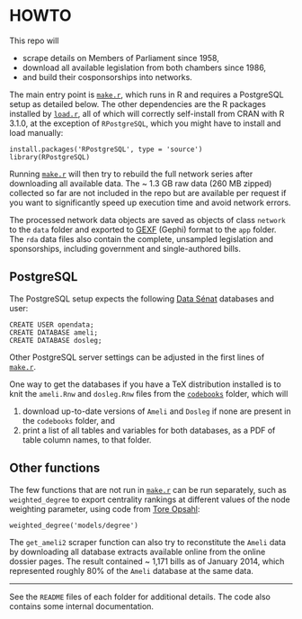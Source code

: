 # HOWTO

This repo will

* scrape details on Members of Parliament since 1958,
* download all available legislation from both chambers since 1986,
* and build their cosponsorships into networks.

The main entry point is [`make.r`][makefile], which runs in R and requires a PostgreSQL setup as detailed below. The other dependencies are the R packages installed by [`load.r`](https://github.com/briatte/neta/blob/master/load.r), all of which will correctly self-install from CRAN with R 3.1.0, at the exception of `RPostgreSQL`, which you might have to install and load manually:

```{S}
install.packages('RPostgreSQL', type = 'source')
library(RPostgreSQL)
```

Running [`make.r`][makefile] will then try to rebuild the full network series after downloading all available data. The ~ 1.3 GB raw data (260 MB zipped) collected so far are not included in the repo but are available per request if you want to significantly speed up execution time and avoid network errors.

The processed network data objects are saved as objects of class `network` to the `data` folder and exported to [GEXF](http://gexf.net/format/) (Gephi) format to the `app` folder. The `rda` data files also contain the complete, unsampled legislation and sponsorships, including government and single-authored bills.

## PostgreSQL

The PostgreSQL setup expects the following [Data Sénat][ds] databases and user:

```{SQL}
CREATE USER opendata;
CREATE DATABASE ameli;
CREATE DATABASE dosleg;
```

[ds]: http://data.senat.fr/

Other PostgreSQL server settings can be adjusted in the first lines of [`make.r`][makefile].

One way to get the databases if you have a TeX distribution installed is to knit the `ameli.Rnw` and `dosleg.Rnw` files from the [`codebooks`](https://github.com/briatte/neta/tree/master/codebooks) folder, which will

1. download up-to-date versions of `Ameli` and `Dosleg` if none are present in the `codebooks` folder, and
2. print a list of all tables and variables for both databases, as a PDF of table column names, to that folder.

## Other functions

The few functions that are not run in [`make.r`][makefile] can be run separately, such as `weighted_degree` to export centrality rankings at different values of the node weighting parameter, using code from [Tore Opsahl][to]:

```{S}
weighted_degree('models/degree')
```

[jf]: http://jhfowler.ucsd.edu/cosponsorship.htm
[to]: http://toreopsahl.com/tnet/weighted-networks/

The `get_ameli2` scraper function can also try to reconstitute the `Ameli` data by downloading all database extracts available online from the online dossier pages. The result contained ~ 1,171 bills as of January 2014, which represented roughly 80% of the `Ameli` database at the same data.

* * *

See the `README` files of each folder for additional details. The code also contains some internal documentation.

[makefile]: https://github.com/briatte/neta/blob/master/make.r
